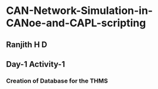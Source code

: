 # CAN-Network-Simulation-in-CANoe-and-CAPL-scripting

## Ranjith H D

## Day-1 Activity-1
### Creation of Database for the THMS 
